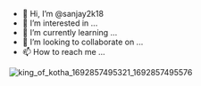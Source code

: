 - 👋 Hi, I’m @sanjay2k18
- 👀 I’m interested in ...
- 🌱 I’m currently learning ...
- 💞️ I’m looking to collaborate on ...
- 📫 How to reach me ...

<!---
sanjay2k18/sanjay2k18 is a ✨ special ✨ repository because its `README.md` (this file) appears on your GitHub profile.
You can click the Preview link to take a look at your changes.
--->
![king_of_kotha_1692857495321_1692857495576](https://github.com/sanjay2k18/sanjay2k18/assets/149919655/7f8c5bec-2cfa-4de4-a591-27031aec9ab5)
